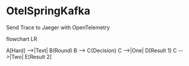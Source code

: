 # OtelSpringKafka
Send Trace to Jaeger with OpenTelemetry


flowchart LR

A[Hard] -->|Text| B(Round)
B --> C{Decision}
C -->|One| D[Result 1]
C -->|Two| E[Result 2]